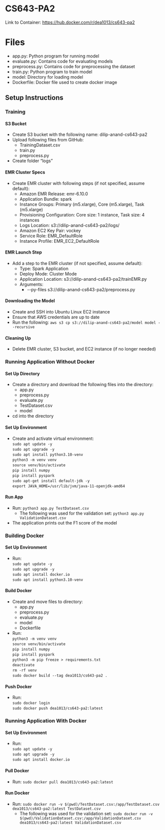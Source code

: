# CS643-PA2

Link to Container: https://hub.docker.com/r/dea1013/cs643-pa2 

# Files
- app.py: Python program for running model
- evaluate.py: Contains code for evaluating models
- preprocess.py: Contains code for preprocessing the dataset
- train.py: Python program to train model
- model: Directory for loading model
- Dockerfile: Docker file used to create docker image

## Setup Instructions

### Training

#### S3 Bucket
- Create S3 bucket with the following name: dilip-anand-cs643-pa2
- Upload following files from GitHub:
  - TrainingDataset.csv
  - train.py
  - preprocess.py
- Create folder “logs”

#### EMR Cluster Specs
- Create EMR cluster with following steps (if not specified, assume default):
  - Amazon EMR Release: emr-6.10.0
  - Application Bundle: spark
  - Instance Groups: Primary (m5.xlarge), Core (m5.xlarge), Task (m5.xlarge)
  - Provisioning Configuration: Core size: 1 instance, Task size: 4 instances
  - Logs Location: s3://dilip-anand-cs643-pa2/logs/
  - Amazon EC2 Key Pair: vockey
  - Service Role: EMR_DefaultRole
  - Instance Profile: EMR_EC2_DefaultRole

#### EMR Launch Step
- Add a step to the EMR cluster (if not specified, assume default):
  - Type: Spark Application
  - Deploy Mode: Cluster Mode
  - Application Location: s3://dilip-anand-cs643-pa2/trainEMR.py
  - Arguments:
    - --py-files s3://dilip-anand-cs643-pa2/preprocess.py

#### Downloading the Model
- Create and SSH into Ubuntu Linux EC2 instance
- Ensure that AWS credentials are up to date
- Run the following:
  `aws s3 cp s3://dilip-anand-cs643-pa2/model model --recursive`

#### Cleaning Up
- Delete EMR cluster, S3 bucket, and EC2 instance (if no longer needed)

### Running Application Without Docker

#### Set Up Directory
- Create a directory and download the following files into the directory:
  - app.py
  - preprocess.py
  - evaluate.py
  - TestDataset.csv
  - model
- cd into the directory

#### Set Up Environment
- Create and activate virtual environment: \
  `sudo apt update -y` \
  `sudo apt upgrade -y` \
  `sudo apt install python3.10-venv` \
  `python3 -m venv venv` \
  `source venv/bin/activate` \
  `pip install numpy` \
  `pip install pyspark` \
  `sudo apt-get install default-jdk -y` \
  `export JAVA_HOME=/usr/lib/jvm/java-11-openjdk-amd64`

#### Run App
- Run: `python3 app.py TestDataset.csv`
  - The following was used for the validation set: `python3 app.py ValidationDataset.csv`
- The application prints out the F1 score of the model

### Building Docker

#### Set Up Environment
- Run: \
  `sudo apt update -y` \
  `sudo apt upgrade -y` \
  `sudo apt install docker.io` \
  `sudo apt install python3.10-venv`

#### Build Docker
- Create and move files to directory:
  - app.py
  - preprocess.py
  - evaluate.py
  - model
  - Dockerfile
- Run: \
  `python3 -m venv venv` \
  `source venv/bin/activate` \
  `pip install numpy` \
  `pip install pyspark` \
  `python3 -m pip freeze > requirements.txt` \
  `deactivate` \
  `rm -rf venv` \
  `sudo docker build --tag dea1013/cs643-pa2 .`

#### Push Docker
- Run: \
  `sudo docker login` \
  `sudo docker push dea1013/cs643-pa2:latest`
  
### Running Application With Docker

#### Set Up Environment
- Run: \
  `sudo apt update -y` \
  `sudo apt upgrade -y` \
  `sudo apt install docker.io`

#### Pull Docker
- Run: `sudo docker pull dea1013/cs643-pa2:latest`

#### Run Docker
- Run: `sudo docker run -v $(pwd)/TestDataset.csv:/app/TestDataset.csv dea1013/cs643-pa2:latest TestDataset.csv`
  - The following was used for the validation set: `sudo docker run -v $(pwd)/ValidationDataset.csv:/app/ValidationDataset.csv dea1013/cs643-pa2:latest ValidationDataset.csv`
